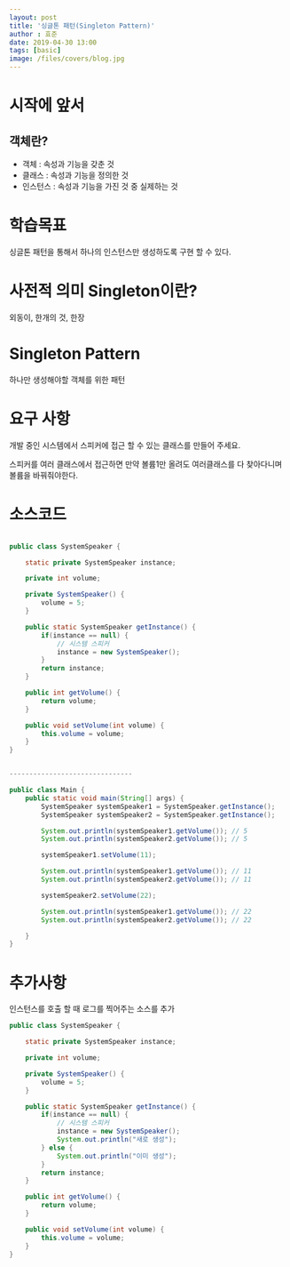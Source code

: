 ```yaml
---
layout: post
title: '싱글톤 패턴(Singleton Pattern)'
author : 효준
date: 2019-04-30 13:00
tags: [basic]
image: /files/covers/blog.jpg
---
```


# 시작에 앞서

## 객체란?

+ 객체 : 속성과 기능을 갖춘 것
+ 클래스 : 속성과 기능을 정의한 것
+ 인스턴스 : 속성과 기능을 가진 것 중 실제하는 것

# 학습목표

싱글톤 패턴을 통해서 하나의 인스턴스만 생성하도록 구현 할 수 있다.

# 사전적 의미 Singleton이란?

외동이, 한개의 것, 한장

# Singleton Pattern

하나만 생성해야할 객체를 위한 패턴

# 요구 사항

개발 중인 시스템에서 스피커에 접근 할 수 있는 클래스를 만들어 주세요.

스피커를 여러 클래스에서 접근하면 만약 볼륨1만 올려도 여러클래스를 다 찾아다니며 볼륨을 바꿔줘야한다.

# 소스코드

```java

public class SystemSpeaker {

    static private SystemSpeaker instance;

    private int volume;

    private SystemSpeaker() {
        volume = 5;
    }

    public static SystemSpeaker getInstance() {
        if(instance == null) {
            // 시스템 스피커
            instance = new SystemSpeaker();
        }
        return instance;
    }

    public int getVolume() {
        return volume;
    }

    public void setVolume(int volume) {
        this.volume = volume;
    }
}


-------------------------------

public class Main {
    public static void main(String[] args) {
        SystemSpeaker systemSpeaker1 = SystemSpeaker.getInstance();
        SystemSpeaker systemSpeaker2 = SystemSpeaker.getInstance();

        System.out.println(systemSpeaker1.getVolume()); // 5
        System.out.println(systemSpeaker2.getVolume()); // 5

        systemSpeaker1.setVolume(11);

        System.out.println(systemSpeaker1.getVolume()); // 11
        System.out.println(systemSpeaker2.getVolume()); // 11

        systemSpeaker2.setVolume(22);

        System.out.println(systemSpeaker1.getVolume()); // 22
        System.out.println(systemSpeaker2.getVolume()); // 22

    }
}


```

# 추가사항

인스턴스를 호출 할 때 로그를 찍어주는 소스를 추가

```java
public class SystemSpeaker {

    static private SystemSpeaker instance;

    private int volume;

    private SystemSpeaker() {
        volume = 5;
    }

    public static SystemSpeaker getInstance() {
        if(instance == null) {
            // 시스템 스피커
            instance = new SystemSpeaker();
            System.out.println("새로 생성");
        } else {
            System.out.println("이미 생성");
        }
        return instance;
    }

    public int getVolume() {
        return volume;
    }

    public void setVolume(int volume) {
        this.volume = volume;
    }
}


```